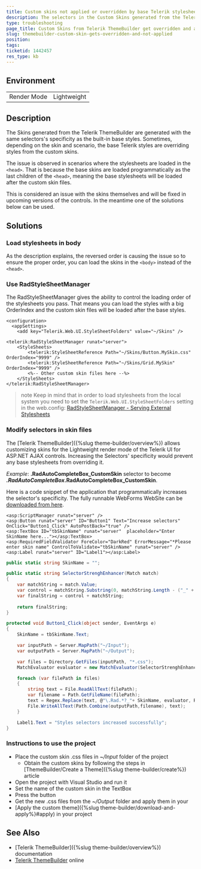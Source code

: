 ```yaml
---
title: Custom skins not applied or overridden by base Telerik stylesheets
description: The selectors in the Custom Skins generated from the Telerik ThemeBuilder are with the same specificity and get overridden when loaded in head tag.
type: troubleshooting
page_title: Custom Skins from Telerik ThemeBuilder get overridden and are not applied
slug: themebuilder-custom-skin-gets-overridden-and-not-applied
position: 
tags: 
ticketid: 1442457
res_type: kb
---
```


## Environment
<table>
	<tbody>
		<tr>
			<td>Render Mode</td>
			<td>Lightweight</td>
		</tr>
	</tbody>
</table>


## Description
The Skins generated from the Telerik ThemeBuilder are generated with the same selectors's specificity as the built-in base styles. Sometimes, depending on the skin and scenario, the base Telerik styles are overriding styles from the custom skins. 

The issue is observed in scenarios where the stylesheets are loaded in the `<head>`. That is because the base skins are loaded programmatically as the last children of the `<head>`, meaning the base stylesheets will be loaded after the custom skin files.

This is considered an issue with the skins themselves and will be fixed in upcoming versions of the controls. In the meantime one of the solutions below can be used.

## Solutions

### Load stylesheets in body

As the description explains, the reversed order is causing the issue so to ensure the proper order, you can load the skins in the `<body>` instead of the `<head>`.

### Use RadStyleSheetManager

The RadStyleSheetManager gives the ability to control the loading order of the stylesheets you pass. That means you can load the styles with a big OrderIndex and the custom skin files will be loaded after the base styles. 

````web.config
<configuration>
  <appSettings>
    <add key="Telerik.Web.UI.StyleSheetFolders" value="~/Skins" />
````

````ASP.NET
<telerik:RadStyleSheetManager runat="server">
    <StyleSheets>
        <telerik:StyleSheetReference Path="~/Skins/Button.MySkin.css" OrderIndex="9999" />
        <telerik:StyleSheetReference Path="~/Skins/Grid.MySkin" OrderIndex="9999" />
        <%-- Other custom skin files here --%>
    </StyleSheets>
</telerik:RadStyleSheetManager>
````

>note Keep in mind that in order to load stylesheets from the local system you need to set the `Telerik.Web.UI.StyleSheetFolders` setting in the web.config: [RadStyleSheetManager - Serving External Stylesheets](https://docs.telerik.com/devtools/aspnet-ajax/controls/stylesheetmanager/serving-external-style-sheets)




### Modify selectors in skin files

The [Telerik ThemeBuilder]({%slug theme-builder/overview%}) allows customizing skins for the Lightweight render mode of the Telerik UI for ASP.NET AJAX controls. 
Increasing the Selectors' specificity would prevent any base stylesheets from overriding it. 

*Example*: **.RadAutoCompleteBox_CustomSkin** selector to become **_.RadAutoCompleteBox_.RadAutoCompleteBox_CustomSkin**. 

Here is a code snippet of the application that programmatically increases the selector's specificity. The fully runnable WebForms WebSite can be [downloaded from here](files/IncreaseCustomSkinSelector.zip).

````ASP.NET
<asp:ScriptManager runat="server" />
<asp:Button runat="server" ID="Button1" Text="Increase selectors" OnClick="Button1_Click" AutoPostBack="true" />
<asp:TextBox ID="tbSkinName" runat="server"  placeholder="Enter SkinName here..."></asp:TextBox>
<asp:RequiredFieldValidator ForeColor="DarkRed" ErrorMessage="*Please enter skin name" ControlToValidate="tbSkinName" runat="server" />
<asp:Label runat="server" ID="Label1"></asp:Label>
````

````C#
public static string SkinName = "";

public static string SelectorStrenghEnhancer(Match match)
{
    var matchString = match.Value;
    var control = matchString.Substring(0, matchString.Length - ("_" + SkinName).Length);
    var finalString = control + matchString;
       
    return finalString;
}

protected void Button1_Click(object sender, EventArgs e)
{
    SkinName = tbSkinName.Text;

    var inputPath = Server.MapPath("~/Input");
    var outputPath = Server.MapPath("~/Output");

    var files = Directory.GetFiles(inputPath, "*.css");
    MatchEvaluator evaluator = new MatchEvaluator(SelectorStrenghEnhancer);

    foreach (var filePath in files)
    {
        string text = File.ReadAllText(filePath);
        var filename = Path.GetFileName(filePath);
        text = Regex.Replace(text, @"\.Rad.*?_"+ SkinName, evaluator, RegexOptions.IgnorePatternWhitespace);
        File.WriteAllText(Path.Combine(outputPath,filename), text);
    }

    Label1.Text = "Styles selectors increased successfully";
}
````


### Instructions to use the project 
  
* Place the custom skin .css files in *~/Input* folder of the project
  * Obtain the custom skins by following the steps in [ThemeBuilder/Create a Theme]({%slug theme-builder/create%}) article
* Open the project with Visual Studio and run it
* Set the name of the custom skin in the TextBox
* Press the button 
* Get the new .css files from the *~/Output* folder and apply them in your 
* [Apply the custom theme]({%slug theme-builder/download-and-apply%}#apply) in your project


## See Also

* [Telerik ThemeBuilder]({%slug theme-builder/overview%}) documentation
* [Telerik ThemeBuilder](https://demos.telerik.com/aspnet-ajax/themebuilder/) online 
